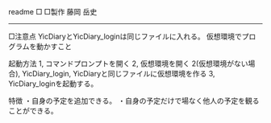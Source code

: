 readme
□
□製作 藤岡 岳史


---

□注意点
YicDiaryとYicDiary_loginは同じファイルに入れる。
仮想環境でプログラムを動かすこと

起動方法
1, コマンドプロンプトを開く
2, 仮想環境を開く
2(仮想環境がない場合), YicDiary_login, YicDiaryと同じファイルに仮想環境を作る
3, YicDiary_loginを起動する。

特徴
・自身の予定を追加できる。
・自身の予定だけで場なく他人の予定を観ることができる。

